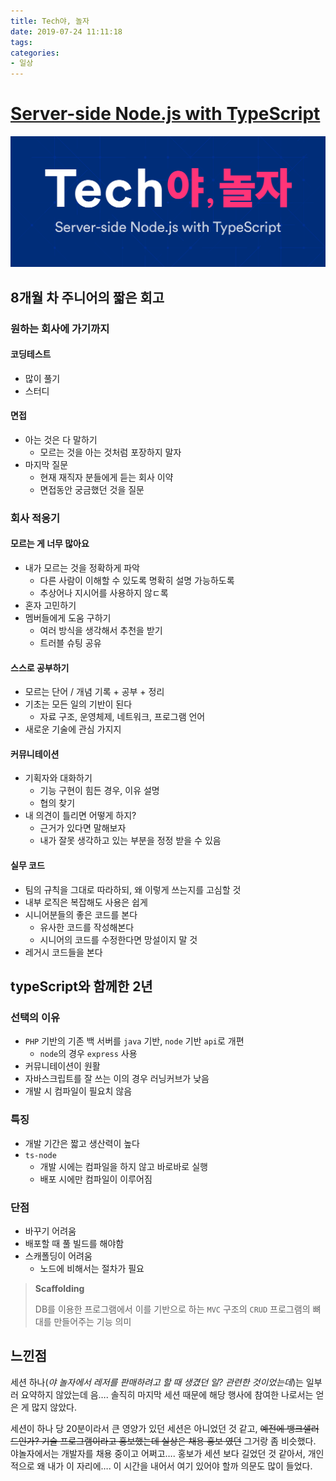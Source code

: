 ```yaml
---
title: Tech야, 놀자 
date: 2019-07-24 11:11:18
tags:
categories:
- 일상
---
```


# [Server-side Node.js with TypeScript]( https://yanolja.github.io/2019/07/tech_yanolja)

![](images/yanolja.png)

## 8개월 차 주니어의 짧은 회고

### 원하는 회사에 가기까지

#### 코딩테스트

- 많이 풀기
- 스터디

#### 면접

- 아는 것은 다 말하기
  - 모르는 것을 아는 것처럼 포장하지 말자
- 마지막 질문
  - 현재 재직자 분들에게 듣는 회사 이약
  - 면접동안 궁금했던 것을 질문

### 회사 적응기

#### 모르는 게 너무 많아요

- 내가 모르는 것을 정확하게 파악
  - 다른 사람이 이해할 수 있도록 명확히 설명 가능하도록
  - 추상어나 지시어를 사용하지 않ㄷ록
- 혼자 고민하기
- 멤버들에게 도움 구하기
  - 여러 방식을 생각해서 추천을 받기
  - 트러블 슈팅 공유

#### 스스로 공부하기

- 모르는 단어 / 개념 기록 + 공부 + 정리
- 기초는 모든 일의 기반이 된다
  - 자료 구조, 운영체제, 네트워크, 프로그램 언어
- 새로운 기술에 관심 가지지

#### 커뮤니테이션

- 기획자와 대화하기
  - 기능 구현이 힘든 경우, 이유 설명
  - 협의 찾기
- 내 의견이 틀리면 어떻게 하지?
  - 근거가 있다면 말해보자
  - 내가 잘못 생각하고 있는 부분을 정정 받을 수 있음

#### 실무 코드

- 팀의 규칙을 그대로 따라하되, 왜 이렇게 쓰는지를 고심할 것
- 내부 로직은 복잡해도 사용은 쉽게
- 시니어분들의 좋은 코드를 본다
  - 유사한 코드를 작성해본다
  - 시니어의 코드를 수정한다면 망설이지 말 것
- 레거시 코드들을 본다

## typeScript와 함께한 2년

### 선택의 이유

- `PHP` 기반의 기존 백 서버를 `java` 기반, `node` 기반 `api`로 개편
  - `node`의 경우 `express` 사용
- 커뮤니테이션이 원활
- 자바스크립트를 잘 쓰는 이의 경우 러닝커브가 낮음
- 개발 시 컴파일이 필요치 않음

### 특징

- 개발 기간은 짧고 생산력이 높다
- `ts-node`
  - 개발 시에는 컴파일을 하지 않고 바로바로 실행
  - 배포 시에만 컴파일이 이루어짐

### 단점

- 바꾸기 어려움
- 배포할 때 풀 빌드를 해야함
- 스캐폴딩이 어려움
  - 노드에 비해서는 절차가 필요

> **Scaffolding**
>
> DB를 이용한 프로그램에서 이를 기반으로 하는 `MVC` 구조의 `CRUD` 프로그램의 뼈대를 만들어주는 기능 의미

## 느낀점

세션 하나(*야 놀자에서 레저를 판매하려고 할 때 생겼던 일? 관련한 것이었는데*)는 일부러 요약하지 않았는데 음…. 솔직히 마지막 세션 때문에 해당 행사에 참여한 나로서는 얻은 게 많지 않았다. 

세션이 하나 당 20분이라서 큰 영양가 있던 세션은 아니었던 것 같고, ~~예전에 뱅크샐러드인가? 기술 프로그램이라고 홍보했는데 실상은 채용 홍보 였던~~ 그거랑 좀 비슷했다. 야놀자에서는 개발자를 채용 중이고 어쩌고…. 홍보가 세션 보다 길었던 것 같아서, 개인적으로 왜 내가 이 자리에…. 이 시간을 내어서 여기 있어야 할까 의문도 많이 들었다.